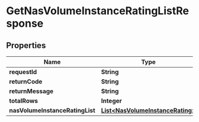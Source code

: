 
# GetNasVolumeInstanceRatingListResponse

## Properties
Name | Type | Description | Notes
------------ | ------------- | ------------- | -------------
**requestId** | **String** |  |  [optional]
**returnCode** | **String** |  |  [optional]
**returnMessage** | **String** |  |  [optional]
**totalRows** | **Integer** |  |  [optional]
**nasVolumeInstanceRatingList** | [**List&lt;NasVolumeInstanceRating&gt;**](NasVolumeInstanceRating.md) |  |  [optional]



